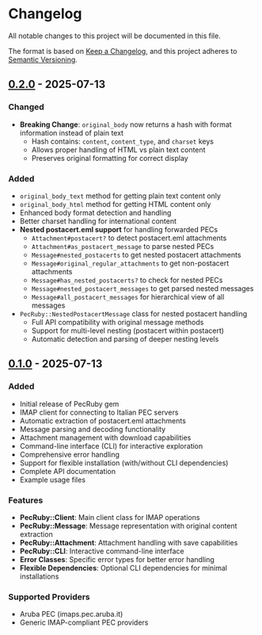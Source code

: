# Changelog

All notable changes to this project will be documented in this file.

The format is based on [Keep a Changelog](https://keepachangelog.com/en/1.0.0/),
and this project adheres to [Semantic Versioning](https://semver.org/spec/v2.0.0.html).

## [0.2.0] - 2025-07-13

### Changed
- **Breaking Change**: `original_body` now returns a hash with format information instead of plain text
  - Hash contains: `content`, `content_type`, and `charset` keys
  - Allows proper handling of HTML vs plain text content
  - Preserves original formatting for correct display

### Added  
- `original_body_text` method for getting plain text content only
- `original_body_html` method for getting HTML content only
- Enhanced body format detection and handling
- Better charset handling for international content
- **Nested postacert.eml support** for handling forwarded PECs
  - `Attachment#postacert?` to detect postacert.eml attachments
  - `Attachment#as_postacert_message` to parse nested PECs
  - `Message#nested_postacerts` to get nested postacert attachments
  - `Message#original_regular_attachments` to get non-postacert attachments
  - `Message#has_nested_postacerts?` to check for nested PECs
  - `Message#nested_postacert_messages` to get parsed nested messages
  - `Message#all_postacert_messages` for hierarchical view of all messages
- `PecRuby::NestedPostacertMessage` class for nested postacert handling
  - Full API compatibility with original message methods
  - Support for multi-level nesting (postacert within postacert)
  - Automatic detection and parsing of deeper nesting levels

## [0.1.0] - 2025-07-13

### Added
- Initial release of PecRuby gem
- IMAP client for connecting to Italian PEC servers
- Automatic extraction of postacert.eml attachments
- Message parsing and decoding functionality
- Attachment management with download capabilities
- Command-line interface (CLI) for interactive exploration
- Comprehensive error handling
- Support for flexible installation (with/without CLI dependencies)
- Complete API documentation
- Example usage files

### Features
- **PecRuby::Client**: Main client class for IMAP operations
- **PecRuby::Message**: Message representation with original content extraction
- **PecRuby::Attachment**: Attachment handling with save capabilities
- **PecRuby::CLI**: Interactive command-line interface
- **Error Classes**: Specific error types for better error handling
- **Flexible Dependencies**: Optional CLI dependencies for minimal installations

### Supported Providers
- Aruba PEC (imaps.pec.aruba.it)
- Generic IMAP-compliant PEC providers

[Unreleased]: https://github.com/egio12/pec_ruby/compare/v0.2.0...HEAD
[0.2.0]: https://github.com/egio12/pec_ruby/compare/v0.1.0...v0.2.0
[0.1.0]: https://github.com/egio12/pec_ruby/releases/tag/v0.1.0